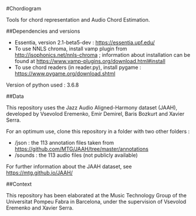 #Chordiogram

Tools for chord representation and Audio Chord Estimation.

##Dependencies and versions

- Essentia, version 2.1-beta5-dev : https://essentia.upf.edu/
- To use NNLS chroma, install vamp plugin from http://isophonics.net/nnls-chroma ; information about installation can be found at https://www.vamp-plugins.org/download.html#install
- To use chord readers (in reader.py), install pygame : https://www.pygame.org/download.shtml

Version of python used : 3.6.8

##Data

This repository uses the Jazz Audio Aligned-Harmony dataset (JAAH), developed by Vsevolod Eremenko, Emir Demirel, Baris Bozkurt and Xavier Serra.

For an optimum use, clone this repository in a folder with two other folders :
- /json : the 113 annotation files taken from https://github.com/MTG/JAAH/tree/master/annotations
- /sounds : the 113 audio files (not publicly available)

For further information about the JAAH dataset, see https://mtg.github.io/JAAH/

##Context

This repository has been elaborated at the Music Technology Group of the Universitat Pompeu Fabra in Barcelona, under the supervision of Vsevolod Eremenko and Xavier Serra.